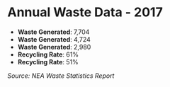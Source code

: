# Annual Waste Data - 2017

- **Waste Generated**: 7,704
- **Waste Generated**: 4,724
- **Waste Generated**: 2,980
- **Recycling Rate**: 61%
- **Recycling Rate**: 51%

*Source: NEA Waste Statistics Report*
